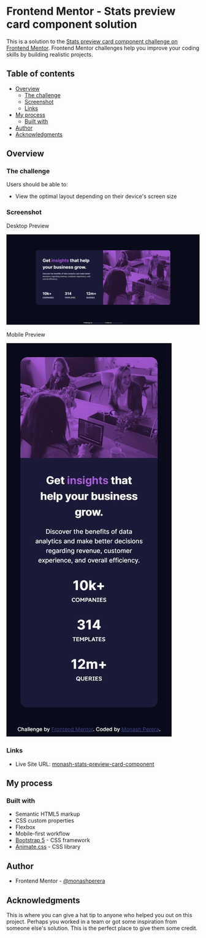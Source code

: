 # Frontend Mentor - Stats preview card component solution

This is a solution to the [Stats preview card component challenge on Frontend Mentor](https://www.frontendmentor.io/challenges/stats-preview-card-component-8JqbgoU62). Frontend Mentor challenges help you improve your coding skills by building realistic projects. 

## Table of contents

- [Overview](#overview)
  - [The challenge](#the-challenge)
  - [Screenshot](#screenshot)
  - [Links](#links)
- [My process](#my-process)
  - [Built with](#built-with)
- [Author](#author)
- [Acknowledgments](#acknowledgments)

## Overview

### The challenge

Users should be able to:

- View the optimal layout depending on their device's screen size

### Screenshot

Desktop Preview

![Solution preview for the QR code component Desktop](./assets/screenshot/desktop-view.jpeg)

Mobile Preview

![Solution preview for the QR code component coding challenge](./assets/screenshot/mobile-view.jpeg)

### Links

- Live Site URL: [monash-stats-preview-card-component](https://monash-stats-preview-card-component.netlify.app/)

## My process

### Built with

- Semantic HTML5 markup
- CSS custom properties
- Flexbox
- Mobile-first workflow
- [Bootstrap 5](https://getbootstrap.com) - CSS framework
- [Animate.css](https://animate.style/) - CSS library

## Author

- Frontend Mentor - [@monashperera](https://www.frontendmentor.io/profile/monashperera)

## Acknowledgments

This is where you can give a hat tip to anyone who helped you out on this project. Perhaps you worked in a team or got some inspiration from someone else's solution. This is the perfect place to give them some credit.
